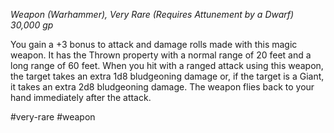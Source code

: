 *Weapon (Warhammer), Very Rare (Requires Attunement by a Dwarf)*  
*30,000 gp*

You gain a +3 bonus to attack and damage rolls made with this magic weapon. It has the Thrown property with a normal range of 20 feet and a long range of 60 feet. When you hit with a ranged attack using this weapon, the target takes an extra 1d8 bludgeoning damage or, if the target is a Giant, it takes an extra 2d8 bludgeoning damage. The weapon flies back to your hand immediately after the attack.

#very-rare #weapon
